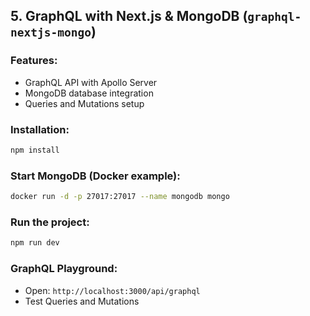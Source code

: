 ## 5. GraphQL with Next.js & MongoDB (`graphql-nextjs-mongo`)

### Features:

-   GraphQL API with Apollo Server
-   MongoDB database integration
-   Queries and Mutations setup

### Installation:

```sh
npm install
```

### Start MongoDB (Docker example):

```sh
docker run -d -p 27017:27017 --name mongodb mongo
```

### Run the project:

```sh
npm run dev
```

### GraphQL Playground:

-   Open: `http://localhost:3000/api/graphql`
-   Test Queries and Mutations
